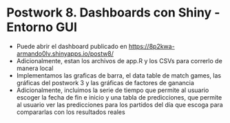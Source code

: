 # Postwork 8. Dashboards con Shiny - Entorno GUI

- Puede abrir el dashboard publicado en https://8p2kwa-armando0lv.shinyapps.io/postw8/
- Adicionalmente, estan los archivos de app.R y los CSVs para correrlo de manera local
- Implementamos las graficas de barra, el data table de match games, las gráficas del postwork 3 y las gráficas de factores de ganancia
- Adicionalmente, incluimos la serie de tiempo que permite al usuario escoger la fecha de fin e inicio y una tabla de predicciones, que permite al usuario ver las predicciones para los partidos del día que escoga para compararlas con los resultados reales
